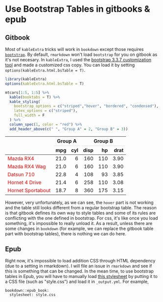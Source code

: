 # Use Bootstrap Tables in gitbooks & epub

## Gitbook
Most of `kableExtra` tricks will work in `bookdown` except those requires [`bootstrap`](http://getbootstrap.com/). By default, `rmarkdown` won't load `bootstrap` for you on gitbook as it's not necesary. In `kableExtra`, I used the [bootstrap 3.3.7 customization tool](https://getbootstrap.com/docs/3.3/customize/) and made a customized css copy. You can load it by setting `options(kableExtra.html.bsTable = T)`. 


```r
library(kableExtra)
options(kableExtra.html.bsTable = T)

mtcars[1:5, 1:5] %>%
  kable(booktabs = T) %>% 
  kable_styling(
    bootstrap_options = c("striped","hover", "bordered", "condensed"),
    latex_options = c("striped"),
    full_width = F
  ) %>%
  column_spec(1, color = "red") %>%
  add_header_above(c(" ", "Group A" = 2, "Group B" = 3))
```

<table class="table table-striped table-hover table-bordered table-condensed" style="width: auto !important; margin-left: auto; margin-right: auto;">
 <thead>
<tr>
<th style="border-bottom:hidden" colspan="1"></th>
<th style="border-bottom:hidden; padding-bottom:0; padding-left:3px;padding-right:3px;text-align: center; " colspan="2"><div style="border-bottom: 1px solid #ddd; padding-bottom: 5px; ">Group A</div></th>
<th style="border-bottom:hidden; padding-bottom:0; padding-left:3px;padding-right:3px;text-align: center; " colspan="3"><div style="border-bottom: 1px solid #ddd; padding-bottom: 5px; ">Group B</div></th>
</tr>
  <tr>
   <th style="text-align:left;">   </th>
   <th style="text-align:right;"> mpg </th>
   <th style="text-align:right;"> cyl </th>
   <th style="text-align:right;"> disp </th>
   <th style="text-align:right;"> hp </th>
   <th style="text-align:right;"> drat </th>
  </tr>
 </thead>
<tbody>
  <tr>
   <td style="text-align:left;color: red;"> Mazda RX4 </td>
   <td style="text-align:right;"> 21.0 </td>
   <td style="text-align:right;"> 6 </td>
   <td style="text-align:right;"> 160 </td>
   <td style="text-align:right;"> 110 </td>
   <td style="text-align:right;"> 3.90 </td>
  </tr>
  <tr>
   <td style="text-align:left;color: red;"> Mazda RX4 Wag </td>
   <td style="text-align:right;"> 21.0 </td>
   <td style="text-align:right;"> 6 </td>
   <td style="text-align:right;"> 160 </td>
   <td style="text-align:right;"> 110 </td>
   <td style="text-align:right;"> 3.90 </td>
  </tr>
  <tr>
   <td style="text-align:left;color: red;"> Datsun 710 </td>
   <td style="text-align:right;"> 22.8 </td>
   <td style="text-align:right;"> 4 </td>
   <td style="text-align:right;"> 108 </td>
   <td style="text-align:right;"> 93 </td>
   <td style="text-align:right;"> 3.85 </td>
  </tr>
  <tr>
   <td style="text-align:left;color: red;"> Hornet 4 Drive </td>
   <td style="text-align:right;"> 21.4 </td>
   <td style="text-align:right;"> 6 </td>
   <td style="text-align:right;"> 258 </td>
   <td style="text-align:right;"> 110 </td>
   <td style="text-align:right;"> 3.08 </td>
  </tr>
  <tr>
   <td style="text-align:left;color: red;"> Hornet Sportabout </td>
   <td style="text-align:right;"> 18.7 </td>
   <td style="text-align:right;"> 8 </td>
   <td style="text-align:right;"> 360 </td>
   <td style="text-align:right;"> 175 </td>
   <td style="text-align:right;"> 3.15 </td>
  </tr>
</tbody>
</table>

However, very unfortunately, as we can see, the `hover` part is not working and the table still looks different from a regular bootstrap table. The reason is that gitbook defines its own way to style tables and some of its rules are conflicting with the one defined in bootstrap. For css, it's like once you load something, it's impossible to really unload it. As a result, unless there are some changes in `bookdown` (for example, we can replace the gitbook table part with bootstrap tables), there is nothing we can do here. 

## Epub
Right now, it's impossible to load addition CSS through HTML dependency (due to a setting in rmarkdown). I will file an issue in `rmarkdown` and see if this is something that can be changed. In the mean time, to use bootstrap tables in Epub, you will have to manually load [this stylesheet](https://github.com/haozhu233/kableExtra/blob/master/inst/bootstrapTable-3.3.7/bootstrapTable.min.css) by putting it to a CSS file (such as "style.css") and load it in `_output.yml`. For example,

```
bookdown::epub_book: 
  stylesheet: style.css
```
